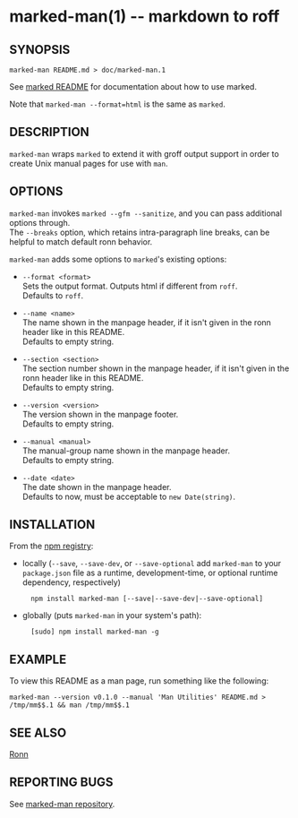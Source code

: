 marked-man(1) -- markdown to roff
=================================

SYNOPSIS
--------

```
marked-man README.md > doc/marked-man.1
```

See [marked README](https://github.com/chjj/marked) for documentation about how to use marked.

Note that `marked-man --format=html` is the same as `marked`.


DESCRIPTION
-----------

`marked-man` wraps `marked` to extend it with groff output support in order to
create Unix manual pages for use with `man`.


OPTIONS
-------

`marked-man` invokes `marked --gfm --sanitize`, and you can pass additional
options through.  
The `--breaks` option, which retains intra-paragraph line breaks, can be helpful to match default ronn behavior.

`marked-man` adds some options to `marked`'s existing options:

* `--format <format>`  
Sets the output format. Outputs html if different from `roff`.  
Defaults to `roff`.

* `--name <name>`  
The name shown in the manpage header, if it isn't given in the ronn header like in this README.  
Defaults to empty string.

* `--section <section>`  
The section number shown in the manpage header, if it isn't given in the ronn header like in this README.  
Defaults to empty string.

* `--version <version>`  
The version shown in the manpage footer.  
Defaults to empty string.

* `--manual <manual>`  
The manual-group name shown in the manpage header.  
Defaults to empty string.

* `--date <date>`  
The date shown in the manpage header.  
Defaults to now, must be acceptable to `new Date(string)`.


INSTALLATION
------------

From the [npm registry](https://npmjs.com):

* locally (`--save`, `--save-dev`, or `--save-optional` add `marked-man` to your `package.json` file as a runtime, development-time, or optional runtime dependency, respectively)

        npm install marked-man [--save|--save-dev|--save-optional]
    
* globally (puts `marked-man` in your system's path):

        [sudo] npm install marked-man -g

EXAMPLE
-------

To view this README as a man page, run something like the following:

    marked-man --version v0.1.0 --manual 'Man Utilities' README.md > /tmp/mm$$.1 && man /tmp/mm$$.1

SEE ALSO
--------

[Ronn](https://github.com/rtomayko/ronn)


REPORTING BUGS
--------------

See [marked-man repository](https://github.com/kapouer/marked-man).
